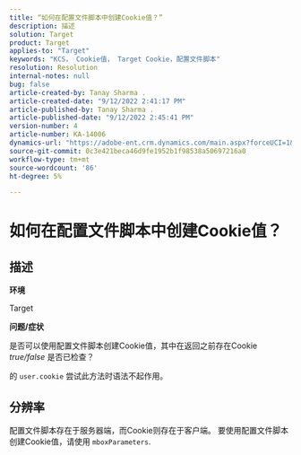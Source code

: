 ```yaml
---
title: “如何在配置文件脚本中创建Cookie值？”
description: 描述
solution: Target
product: Target
applies-to: "Target"
keywords: "KCS， Cookie值， Target Cookie，配置文件脚本"
resolution: Resolution
internal-notes: null
bug: false
article-created-by: Tanay Sharma .
article-created-date: "9/12/2022 2:41:17 PM"
article-published-by: Tanay Sharma .
article-published-date: "9/12/2022 2:45:41 PM"
version-number: 4
article-number: KA-14006
dynamics-url: "https://adobe-ent.crm.dynamics.com/main.aspx?forceUCI=1&pagetype=entityrecord&etn=knowledgearticle&id=6c943bef-a832-ed11-9db1-002248086735"
source-git-commit: 0c3e421beca46d9fe1952b1f98538a50697216a0
workflow-type: tm+mt
source-wordcount: '86'
ht-degree: 5%

---
```


# 如何在配置文件脚本中创建Cookie值？

## 描述


<b>环境</b>

Target



<b>问题/症状</b>

是否可以使用配置文件脚本创建Cookie值，其中在返回之前存在Cookie *true/false* 是否已检查？

的 `user.cookie` 尝试此方法时语法不起作用。


## 分辨率


配置文件脚本存在于服务器端，而Cookie则存在于客户端。 要使用配置文件脚本创建Cookie值，请使用 `mboxParameters`.
